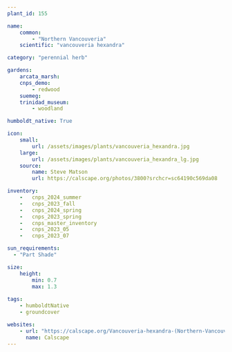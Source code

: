```yaml
---
plant_id: 155 

name: 
    common: 
        - "Northern Vancouveria"  
    scientific: "vancouveria hexandra"  

category: "perennial herb"

gardens: 
    arcata_marsh:
    cnps_demo:
        - redwood
    suemeg:
    trinidad_museum:
        - woodland

humboldt_native: True

icon: 
    small: 
        url: /assets/images/plants/vancouveria_hexandra.jpg 
    large: 
        url: /assets/images/plants/vancouveria_hexandra_lg.jpg 
    source: 
        name: Steve Matson 
        url: https://calscape.org/photos/3800?srchcr=sc64190c569da08

inventory: 
    -   cnps_2024_summer
    -   cnps_2023_fall
    -   cnps_2024_spring
    -   cnps_2023_spring
    -   cnps_master_inventory
    -   cnps_2023_05 
    -   cnps_2023_07 

sun_requirements:
  - "Part Shade"

size:
    height: 
        min: 0.7 
        max: 1.3
 
tags: 
    - humboldtNative
    - groundcover

websites: 
    - url: "https://calscape.org/Vancouveria-hexandra-(Northern-Vancouveria)"
      name: Calscape
---
```

